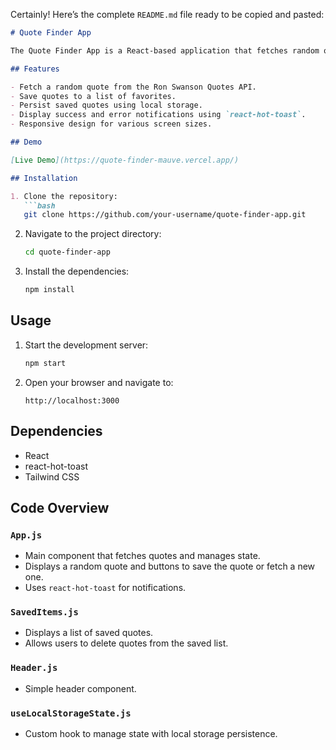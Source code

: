 Certainly! Here’s the complete `README.md` file ready to be copied and pasted:

```markdown
# Quote Finder App

The Quote Finder App is a React-based application that fetches random quotes from the Ron Swanson Quotes API. It allows users to save their favorite quotes and persist them using local storage. This ensures that saved quotes are retained even after the page is refreshed.

## Features

- Fetch a random quote from the Ron Swanson Quotes API.
- Save quotes to a list of favorites.
- Persist saved quotes using local storage.
- Display success and error notifications using `react-hot-toast`.
- Responsive design for various screen sizes.

## Demo

[Live Demo](https://quote-finder-mauve.vercel.app/)

## Installation

1. Clone the repository:
   ```bash
   git clone https://github.com/your-username/quote-finder-app.git
   ```
2. Navigate to the project directory:
   ```bash
   cd quote-finder-app
   ```
3. Install the dependencies:
   ```bash
   npm install
   ```

## Usage

1. Start the development server:
   ```bash
   npm start
   ```
2. Open your browser and navigate to:
   ```
   http://localhost:3000
   ```

## Dependencies

- React
- react-hot-toast
- Tailwind CSS

## Code Overview

### `App.js`

- Main component that fetches quotes and manages state.
- Displays a random quote and buttons to save the quote or fetch a new one.
- Uses `react-hot-toast` for notifications.

### `SavedItems.js`

- Displays a list of saved quotes.
- Allows users to delete quotes from the saved list.

### `Header.js`

- Simple header component.

### `useLocalStorageState.js`

- Custom hook to manage state with local storage persistence.

